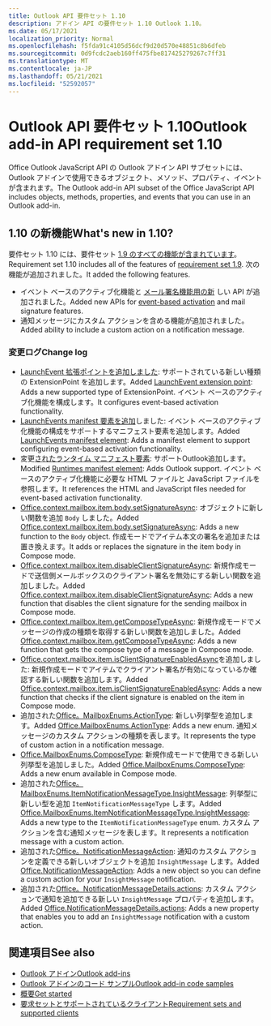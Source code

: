 ```yaml
---
title: Outlook API 要件セット 1.10
description: アドイン API の要件セット 1.10 Outlook 1.10。
ms.date: 05/17/2021
localization_priority: Normal
ms.openlocfilehash: f5fda91c4105d56dcf9d20d570e48851c8b6dfeb
ms.sourcegitcommit: 0d9fcdc2aeb160ff475fbe817425279267c7ff31
ms.translationtype: MT
ms.contentlocale: ja-JP
ms.lasthandoff: 05/21/2021
ms.locfileid: "52592057"
---
```

# <a name="outlook-add-in-api-requirement-set-110"></a><span data-ttu-id="b7126-103">Outlook API 要件セット 1.10</span><span class="sxs-lookup"><span data-stu-id="b7126-103">Outlook add-in API requirement set 1.10</span></span>

<span data-ttu-id="b7126-104">Office Outlook JavaScript API の Outlook アドイン API サブセットには、Outlook アドインで使用できるオブジェクト、メソッド、プロパティ、イベントが含まれます。</span><span class="sxs-lookup"><span data-stu-id="b7126-104">The Outlook add-in API subset of the Office JavaScript API includes objects, methods, properties, and events that you can use in an Outlook add-in.</span></span>

## <a name="whats-new-in-110"></a><span data-ttu-id="b7126-105">1.10 の新機能</span><span class="sxs-lookup"><span data-stu-id="b7126-105">What's new in 1.10?</span></span>

<span data-ttu-id="b7126-106">要件セット 1.10 には、要件セット [1.9 のすべての機能が含まれています](../requirement-set-1.9/outlook-requirement-set-1.9.md)。</span><span class="sxs-lookup"><span data-stu-id="b7126-106">Requirement set 1.10 includes all of the features of [requirement set 1.9](../requirement-set-1.9/outlook-requirement-set-1.9.md).</span></span> <span data-ttu-id="b7126-107">次の機能が追加されました。</span><span class="sxs-lookup"><span data-stu-id="b7126-107">It added the following features.</span></span>

- <span data-ttu-id="b7126-108">イベント ベースのアクティブ化機能と [メール署名機能用の新](../../../outlook/autolaunch.md) しい API が追加されました。</span><span class="sxs-lookup"><span data-stu-id="b7126-108">Added new APIs for [event-based activation](../../../outlook/autolaunch.md) and mail signature features.</span></span>
- <span data-ttu-id="b7126-109">通知メッセージにカスタム アクションを含める機能が追加されました。</span><span class="sxs-lookup"><span data-stu-id="b7126-109">Added ability to include a custom action on a notification message.</span></span>

### <a name="change-log"></a><span data-ttu-id="b7126-110">変更ログ</span><span class="sxs-lookup"><span data-stu-id="b7126-110">Change log</span></span>

- <span data-ttu-id="b7126-111">[LaunchEvent 拡張ポイントを追加しました](../../manifest/extensionpoint.md#launchevent): サポートされている新しい種類の ExtensionPoint を追加します。</span><span class="sxs-lookup"><span data-stu-id="b7126-111">Added [LaunchEvent extension point](../../manifest/extensionpoint.md#launchevent): Adds a new supported type of ExtensionPoint.</span></span> <span data-ttu-id="b7126-112">イベント ベースのアクティブ化機能を構成します。</span><span class="sxs-lookup"><span data-stu-id="b7126-112">It configures event-based activation functionality.</span></span>
- <span data-ttu-id="b7126-113">[LaunchEvents manifest 要素を追加](../../manifest/launchevents.md)しました: イベント ベースのアクティブ化機能の構成をサポートするマニフェスト要素を追加します。</span><span class="sxs-lookup"><span data-stu-id="b7126-113">Added [LaunchEvents manifest element](../../manifest/launchevents.md): Adds a manifest element to support configuring event-based activation functionality.</span></span>
- <span data-ttu-id="b7126-114">変更[されたランタイム マニフェスト要素](../../manifest/runtimes.md): サポートOutlook追加します。</span><span class="sxs-lookup"><span data-stu-id="b7126-114">Modified [Runtimes manifest element](../../manifest/runtimes.md): Adds Outlook support.</span></span> <span data-ttu-id="b7126-115">イベント ベースのアクティブ化機能に必要な HTML ファイルと JavaScript ファイルを参照します。</span><span class="sxs-lookup"><span data-stu-id="b7126-115">It references the HTML and JavaScript files needed for event-based activation functionality.</span></span>
- <span data-ttu-id="b7126-116">[Office.context.mailbox.item.body.setSignatureAsync](/javascript/api/outlook/office.body?view=outlook-js-1.10&preserve-view=true#setsignatureasync-data--options--callback-): オブジェクトに新しい関数を追加 `Body` しました。</span><span class="sxs-lookup"><span data-stu-id="b7126-116">Added [Office.context.mailbox.item.body.setSignatureAsync](/javascript/api/outlook/office.body?view=outlook-js-1.10&preserve-view=true#setsignatureasync-data--options--callback-): Adds a new function to the `Body` object.</span></span> <span data-ttu-id="b7126-117">作成モードでアイテム本文の署名を追加または置き換えます。</span><span class="sxs-lookup"><span data-stu-id="b7126-117">It adds or replaces the signature in the item body in Compose mode.</span></span>
- <span data-ttu-id="b7126-118">[Office.context.mailbox.item.disableClientSignatureAsync](office.context.mailbox.item.md#methods): 新規作成モードで送信側メールボックスのクライアント署名を無効にする新しい関数を追加しました。</span><span class="sxs-lookup"><span data-stu-id="b7126-118">Added [Office.context.mailbox.item.disableClientSignatureAsync](office.context.mailbox.item.md#methods): Adds a new function that disables the client signature for the sending mailbox in Compose mode.</span></span>
- <span data-ttu-id="b7126-119">[Office.context.mailbox.item.getComposeTypeAsync](/javascript/api/outlook/office.messagecompose?view=outlook-js-1.10&preserve-view=true#getcomposetypeasync-options--callback-): 新規作成モードでメッセージの作成の種類を取得する新しい関数を追加しました。</span><span class="sxs-lookup"><span data-stu-id="b7126-119">Added [Office.context.mailbox.item.getComposeTypeAsync](/javascript/api/outlook/office.messagecompose?view=outlook-js-1.10&preserve-view=true#getcomposetypeasync-options--callback-): Adds a new function that gets the compose type of a message in Compose mode.</span></span>
- <span data-ttu-id="b7126-120">[Office.context.mailbox.item.isClientSignatureEnabledAsync](office.context.mailbox.item.md#methods)を追加しました: 新規作成モードでアイテムでクライアント署名が有効になっているか確認する新しい関数を追加します。</span><span class="sxs-lookup"><span data-stu-id="b7126-120">Added [Office.context.mailbox.item.isClientSignatureEnabledAsync](office.context.mailbox.item.md#methods): Adds a new function that checks if the client signature is enabled on the item in Compose mode.</span></span>
- <span data-ttu-id="b7126-121">追加された[Office。MailboxEnums.ActionType](/javascript/api/outlook/office.mailboxenums.actiontype): 新しい列挙型を追加します。</span><span class="sxs-lookup"><span data-stu-id="b7126-121">Added [Office.MailboxEnums.ActionType](/javascript/api/outlook/office.mailboxenums.actiontype): Adds a new enum.</span></span> <span data-ttu-id="b7126-122">通知メッセージのカスタム アクションの種類を表します。</span><span class="sxs-lookup"><span data-stu-id="b7126-122">It represents the type of custom action in a notification message.</span></span>
- <span data-ttu-id="b7126-123">[Office.MailboxEnums.ComposeType](/javascript/api/outlook/office.mailboxenums.composetype?view=outlook-js-1.10&preserve-view=true): 新規作成モードで使用できる新しい列挙型を追加しました。</span><span class="sxs-lookup"><span data-stu-id="b7126-123">Added [Office.MailboxEnums.ComposeType](/javascript/api/outlook/office.mailboxenums.composetype?view=outlook-js-1.10&preserve-view=true): Adds a new enum available in Compose mode.</span></span>
- <span data-ttu-id="b7126-124">追加された[Office。MailboxEnums.ItemNotificationMessageType.InsightMessage](/javascript/api/outlook/office.mailboxenums.itemnotificationmessagetype): 列挙型に新しい型を追加 `ItemNotificationMessageType` します。</span><span class="sxs-lookup"><span data-stu-id="b7126-124">Added [Office.MailboxEnums.ItemNotificationMessageType.InsightMessage](/javascript/api/outlook/office.mailboxenums.itemnotificationmessagetype): Adds a new type to the `ItemNotificationMessageType` enum.</span></span> <span data-ttu-id="b7126-125">カスタム アクションを含む通知メッセージを表します。</span><span class="sxs-lookup"><span data-stu-id="b7126-125">It represents a notification message with a custom action.</span></span>
- <span data-ttu-id="b7126-126">追加された[Office。NotificationMessageAction](/javascript/api/outlook/office.notificationmessageaction): 通知のカスタム アクションを定義できる新しいオブジェクトを追加 `InsightMessage` します。</span><span class="sxs-lookup"><span data-stu-id="b7126-126">Added [Office.NotificationMessageAction](/javascript/api/outlook/office.notificationmessageaction): Adds a new object so you can define a custom action for your `InsightMessage` notification.</span></span>
- <span data-ttu-id="b7126-127">追加された[Office。NotificationMessageDetails.actions](/javascript/api/outlook/office.notificationmessagedetails#actions): カスタム アクションで通知を追加できる新しい `InsightMessage` プロパティを追加します。</span><span class="sxs-lookup"><span data-stu-id="b7126-127">Added [Office.NotificationMessageDetails.actions](/javascript/api/outlook/office.notificationmessagedetails#actions): Adds a new property that enables you to add an `InsightMessage` notification with a custom action.</span></span>

## <a name="see-also"></a><span data-ttu-id="b7126-128">関連項目</span><span class="sxs-lookup"><span data-stu-id="b7126-128">See also</span></span>

- [<span data-ttu-id="b7126-129">Outlook アドイン</span><span class="sxs-lookup"><span data-stu-id="b7126-129">Outlook add-ins</span></span>](../../../outlook/outlook-add-ins-overview.md)
- [<span data-ttu-id="b7126-130">Outlook アドインのコード サンプル</span><span class="sxs-lookup"><span data-stu-id="b7126-130">Outlook add-in code samples</span></span>](https://developer.microsoft.com/outlook/gallery/?filterBy=Outlook,Samples,Add-ins)
- [<span data-ttu-id="b7126-131">概要</span><span class="sxs-lookup"><span data-stu-id="b7126-131">Get started</span></span>](../../../quickstarts/outlook-quickstart.md)
- [<span data-ttu-id="b7126-132">要求セットとサポートされているクライアント</span><span class="sxs-lookup"><span data-stu-id="b7126-132">Requirement sets and supported clients</span></span>](../../requirement-sets/outlook-api-requirement-sets.md)
